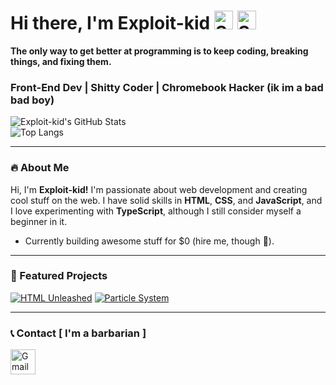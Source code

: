 # Hi there, I'm Exploit-kid  <img src="https://cdn3.emoji.gg/emojis/1855-shocked.png" alt="Shocked Emoji" width="30"> <img src="https://i.imghippo.com/files/rJl7263gK.png" alt="Shocked Emoji" width="30"> 
**The only way to get better at programming is to keep coding, breaking things, and fixing them.**

### Front-End Dev | Shitty Coder | Chromebook Hacker (ik im a bad bad boy)

![Exploit-kid's GitHub Stats](https://github-readme-stats.vercel.app/api?username=exploit-kid&show_icons=true&theme=radical&icon_color=ff6347&title_color=ff4500)  
![Top Langs](https://github-readme-stats.vercel.app/api/top-langs/?username=exploit-kid&layout=compact&theme=radical&langs_count=6&card_width=300)

---

### 🔥 About Me  
Hi, I'm **Exploit-kid!** I'm passionate about web development and creating cool stuff on the web. I have solid skills in **HTML**, **CSS**, and **JavaScript**, and I love experimenting with **TypeScript**, although I still consider myself a beginner in it.  
- Currently building awesome stuff for $0 (hire me, though 👀).

---

### 🚀 Featured Projects  
[![HTML Unleashed](https://github-readme-stats.vercel.app/api/pin/?username=exploit-kid&repo=HTML-unleashed&theme=radical&icon_color=8a2be2)](https://github.com/exploit-kid/HTML-unleashed) [![Particle System](https://github-readme-stats.vercel.app/api/pin/?username=exploit-kid&repo=particle-system&theme=radical&icon_color=8a2be2)](https://github.com/exploit-kid/particle-system)


---
### 📞 Contact [ I'm a barbarian ]

<a href="mailto:exploitkid@proton.me">
  <img src="https://static.vecteezy.com/system/resources/previews/016/716/465/non_2x/gmail-icon-free-png.png" alt="Gmail Icon" width="40" height="40" />
</a>

